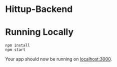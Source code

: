 # Hittup-Backend


# Running Locally

```
npm install
npm start
```

Your app should now be running on [localhost:3000](http://localhost:3000/).

